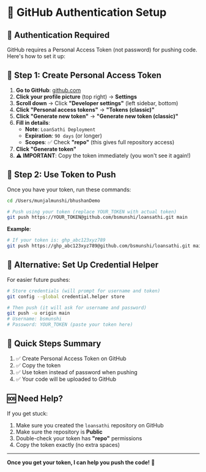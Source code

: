 # 🔐 GitHub Authentication Setup

## 🚨 Authentication Required

GitHub requires a Personal Access Token (not password) for pushing code. Here's how to set it up:

## 🔑 **Step 1: Create Personal Access Token**

1. **Go to GitHub**: [github.com](https://github.com)
2. **Click your profile picture** (top right) → **Settings**
3. **Scroll down** → Click **"Developer settings"** (left sidebar, bottom)
4. **Click "Personal access tokens"** → **"Tokens (classic)"**
5. **Click "Generate new token"** → **"Generate new token (classic)"**
6. **Fill in details**:
   - **Note**: `LoanSathi Deployment`
   - **Expiration**: `90 days` (or longer)
   - **Scopes**: ✅ Check **"repo"** (this gives full repository access)
7. **Click "Generate token"**
8. **⚠️ IMPORTANT**: Copy the token immediately (you won't see it again!)

## 🔧 **Step 2: Use Token to Push**

Once you have your token, run these commands:

```bash
cd /Users/munjalmunshi/bhushanDemo

# Push using your token (replace YOUR_TOKEN with actual token)
git push https://YOUR_TOKEN@github.com/bsmunshi/loansathi.git main
```

**Example**:
```bash
# If your token is: ghp_abc123xyz789
git push https://ghp_abc123xyz789@github.com/bsmunshi/loansathi.git main
```

## 🔄 **Alternative: Set Up Credential Helper**

For easier future pushes:

```bash
# Store credentials (will prompt for username and token)
git config --global credential.helper store

# Then push (it will ask for username and password)
git push -u origin main
# Username: bsmunshi
# Password: YOUR_TOKEN (paste your token here)
```

## 🎯 **Quick Steps Summary**

1. ✅ Create Personal Access Token on GitHub
2. ✅ Copy the token
3. ✅ Use token instead of password when pushing
4. ✅ Your code will be uploaded to GitHub

## 🆘 **Need Help?**

If you get stuck:
1. Make sure you created the `loansathi` repository on GitHub
2. Make sure the repository is **Public**
3. Double-check your token has **"repo"** permissions
4. Copy the token exactly (no extra spaces)

---

**Once you get your token, I can help you push the code!** 🚀
